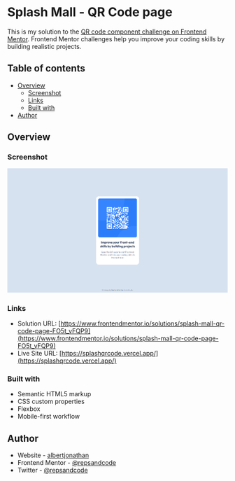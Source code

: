 # Splash Mall - QR Code page

This is my solution to the [QR code component challenge on Frontend Mentor](https://www.frontendmentor.io/challenges/qr-code-component-iux_sIO_H). Frontend Mentor challenges help you improve your coding skills by building realistic projects. 

## Table of contents

- [Overview](#overview)
  - [Screenshot](#screenshot)
  - [Links](#links)
  - [Built with](#built-with)
- [Author](#author)

## Overview

### Screenshot

![](/images/screenshot.png)



### Links

- Solution URL: [https://www.frontendmentor.io/solutions/splash-mall-qr-code-page-FO5t_vFQP9](https://www.frontendmentor.io/solutions/splash-mall-qr-code-page-FO5t_vFQP9)
- Live Site URL: [https://splashqrcode.vercel.app/](https://splashqrcode.vercel.app/)


### Built with

- Semantic HTML5 markup
- CSS custom properties
- Flexbox
- Mobile-first workflow


## Author

- Website - [albertjonathan](https://albertjonathan.netlify.app/)
- Frontend Mentor - [@repsandcode](https://www.frontendmentor.io/profile/repsandcode)
- Twitter - [@repsandcode](https://www.twitter.com/repsandcode)